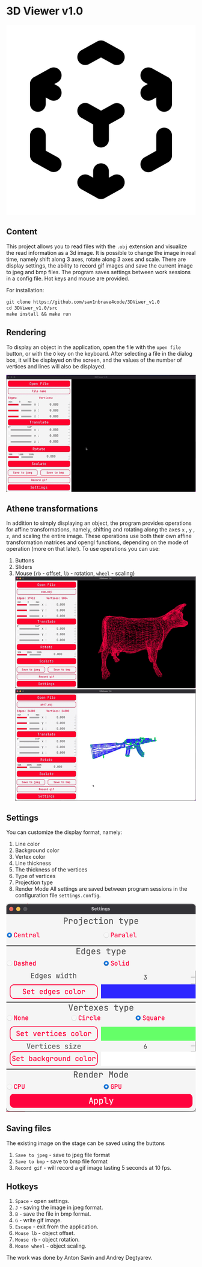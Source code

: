 # 3D Viewer v1.0

![logo](./src/images/3DviewerLogo.png)

## Content

This project allows you to read files with the `.obj` extension and visualize the read information as a 3d image. It is possible to change the image in real time, namely shift along 3 axes, rotate along 3 axes and scale. There are display settings, the ability to record gif images and save the current image to jpeg and bmp files. The program saves settings between work sessions in a config file. Hot keys and mouse are provided.

For installation:

    git clone https://github.com/sav1nbrave4code/3DViwer_v1.0
    cd 3DViwer_v1.0/src
    make install && make run

## Rendering

To display an object in the application, open the file with the `open file` button, or with the `O` key on the keyboard.
After selecting a file in the dialog box, it will be displayed on the screen, and the values ​​of the number of vertices and lines will also be displayed.

![open_file](./src/images/open_file.gif)

## Athene transformations

In addition to simply displaying an object, the program provides operations for affine transformations, namely, shifting and rotating along the axes `x` , `y` , `z`, and scaling the entire image.
These operations use both their own affine transformation matrices and opengl functions, depending on the mode of operation (more on that later).
To use operations you can use:

1) Buttons
2) Sliders
3) Mouse (`rb` - offset, `lb` - rotation, `wheel` - scaling)
 ![buttons](./src/images/buttons.gif)
 ![sliders](./src/images/sliders.gif)

## Settings

You can customize the display format, namely:

1) Line color
2) Background color
3) Vertex color
4) Line thickness
5) The thickness of the vertices
6) Type of vertices
7) Projection type
8) Render Mode
All settings are saved between program sessions in the configuration file `settings.config`.

![settings](./src/images/settings.png)

## Saving files

The existing image on the stage can be saved using the buttons

1) `Save to jpeg` - save to jpeg file format
2) `Save to bmp` - save to bmp file format
3) `Record gif` - will record a gif image lasting 5 seconds at 10 fps.

## Hotkeys

1) `Space` - open settings.
2) `J` - saving the image in jpeg format.
3) `B` - save the file in bmp format.
4) `G` - write gif image.
5) `Escape` - exit from the application.
6) `Mouse lb` - object offset.
7) `Mouse rb` - object rotation.
8) `Mouse wheel` - object scaling.

The work was done by Anton Savin and Andrey Degtyarev.
